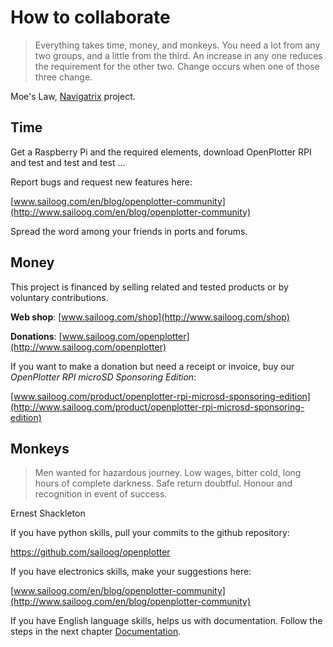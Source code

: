 # How to collaborate

> Everything takes time, money, and monkeys. You need a lot from any two groups, and a little from the third. An increase in any one reduces the requirement for the other two. Change occurs when one of those three change.

Moe's Law, [Navigatrix](http://navigatrix.net) project.

## Time

Get a Raspberry Pi and the required elements, download OpenPlotter RPI and test and test and test ...

Report bugs and request new features here:

[www.sailoog.com/en/blog/openplotter-community](http://www.sailoog.com/en/blog/openplotter-community)

Spread the word among your friends in ports and forums.

## Money

This project is financed by selling related and tested products or by voluntary contributions.

**Web shop**: [www.sailoog.com/shop](http://www.sailoog.com/shop)

**Donations**: [www.sailoog.com/openplotter](http://www.sailoog.com/openplotter)

If you want to make a donation but need a receipt or invoice, buy our *OpenPlotter RPI microSD Sponsoring Edition*:

[www.sailoog.com/product/openplotter-rpi-microsd-sponsoring-edition](http://www.sailoog.com/product/openplotter-rpi-microsd-sponsoring-edition)


## Monkeys

> Men wanted for hazardous journey. Low wages, bitter cold, long hours of complete darkness. Safe return doubtful. Honour and recognition in event of success.

Ernest Shackleton

If you have python skills, pull your commits to the github repository:

https://github.com/sailoog/openplotter

If you have electronics skills, make your suggestions here:

[www.sailoog.com/en/blog/openplotter-community](http://www.sailoog.com/en/blog/openplotter-community)

If you have English language skills, helps us with documentation. Follow the steps in the next chapter [Documentation](documentation.md).